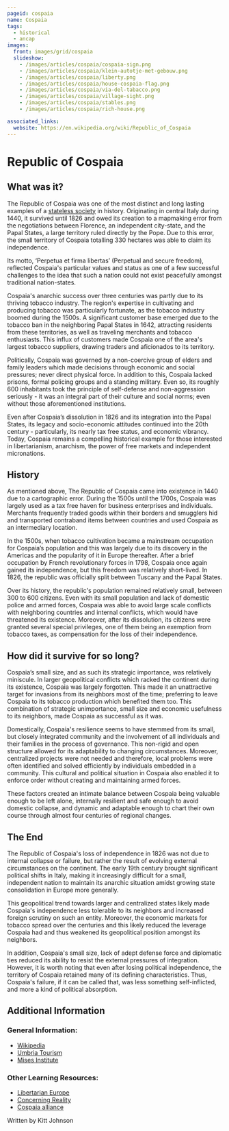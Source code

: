 ```yaml
---
pageid: cospaia
name: Cospaia
tags:
  - historical
  - ancap
images:
  front: images/grid/cospaia
  slideshow: 
    - /images/articles/cospaia/cospaia-sign.png
    - /images/articles/cospaia/klein-autotje-met-gebouw.png
    - /images/articles/cospaia/liberty.png
    - /images/articles/cospaia/house-cospaia-flag.png
    - /images/articles/cospaia/via-del-tabacco.png
    - /images/articles/cospaia/village-sight.png
    - /images/articles/cospaia/stables.png
    - /images/articles/cospaia/rich-house.png

associated_links:
  website: https://en.wikipedia.org/wiki/Republic_of_Cospaia
---
```


# Republic of Cospaia

## What was it?

The Republic of Cospaia was one of the most distinct and long lasting examples of a [stateless society](/projects/glossary#anarcho-capitalism) in history. Originating in central Italy during 1440, it survived until 1826 and owed its creation to a mapmaking error from the negotiations between Florence, an independent city-state, and the Papal States, a large territory ruled directly by the Pope. Due to this error, the small territory of Cospaia totalling 330 hectares was able to claim its independence. 

Its motto, ‘Perpetua et firma libertas’ (Perpetual and secure freedom), reflected Cospaia's particular values and status as one of a few successful challenges to the idea that such a nation could not exist peacefully amongst traditional nation-states. 

Cospaia's anarchic success over three centuries was partly due to its thriving tobacco industry. The region's expertise in cultivating and producing tobacco was particularly fortunate, as the tobacco industry boomed during the 1500s. A significant customer base emerged due to the tobacco ban in the neighboring Papal States in 1642, attracting residents from these territories, as well as traveling merchants and tobacco enthusiasts. This influx of customers made Cospaia one of the area's largest tobacco suppliers, drawing traders and aficionados to its territory.

Politically, Cospaia was governed by a non-coercive group of elders and family leaders which made decisions through economic and social pressures; never direct physical force. In addition to this, Cospaia lacked prisons, formal policing groups and a standing military. Even so, its roughly 600 inhabitants took the principle of self-defense and non-aggression seriously - it was an integral part of their culture and social norms; even without those aforementioned institutions.

Even after Cospaia’s dissolution in 1826 and its integration into the Papal States, its legacy and socio-economic attitudes continued into the 20th century - particularly, its nearly tax free status, and economic vibrancy. Today, Cospaia remains a compelling historical example for those interested in libertarianism, anarchism, the power of free markets and independent micronations.

## History

As mentioned above, The Republic of Cospaia came into existence in 1440 due to a cartographic error. During the 1500s until the 1700s, Cospaia was largely used as a tax free haven for business enterprises and individuals. Merchants frequently traded goods within their borders and smugglers hid and transported contraband items between countries and used Cospaia as an intermediary location.

In the 1500s, when tobacco cultivation became a mainstream occupation for Cospaia’s population and this was largely due to its discovery in the Americas and the popularity of it in Europe thereafter. After a brief occupation by French revolutionary forces in 1798, Cospaia once again gained its independence, but this freedom was relatively short-lived. In 1826, the republic was officially split between Tuscany and the Papal States.

Over its history, the republic's population remained relatively small, between 300 to 600 citizens. Even with its small population and lack of domestic police and armed forces, Cospaia was able to avoid large scale conflicts with neighboring countries and internal conflicts, which would have threatened its existence. Moreover, after its dissolution, its citizens were granted several special privileges, one of them being an exemption from tobacco taxes, as compensation for the loss of their independence.

## How did it survive for so long?

Cospaia’s small size, and as such its strategic importance, was relatively miniscule. In larger geopolitical conflicts which racked the continent during its existence, Cospaia was largely forgotten. This made it an unattractive target for invasions from its neighbors most of the time; preferring to leave Cospaia to its tobacco production which benefited them too. This combination of strategic unimportance, small size and economic usefulness to its neighbors, made Cospaia as successful as it was.

Domestically, Cospaia's resilience seems to have stemmed from its small, but closely integrated community and the involvement of all individuals and their families in the process of governance. This non-rigid and open structure allowed for its adaptability to changing circumstances. Moreover, centralized projects were not needed and therefore, local problems were often identified and solved efficiently by individuals embedded in a community. This cultural and political situation in Cospaia also enabled it to enforce order without creating and maintaining armed forces.

These factors created an intimate balance between Cospaia being valuable enough to be left alone, internally resilient and safe enough to avoid domestic collapse, and dynamic and adaptable enough to chart their own course through almost four centuries of regional changes.

## The End

The Republic of Cospaia's loss of independence in 1826 was not due to internal collapse or failure, but rather the result of evolving external circumstances on the continent. The early 19th century brought significant political shifts in Italy, making it increasingly difficult for a small, independent nation to maintain its anarchic situation amidst growing state consolidation in Europe more generally.

This geopolitical trend towards larger and centralized states likely made Cospaia's independence less tolerable to its neighbors and increased foreign scrutiny on such an entity. Moreover, the economic markets for tobacco spread over the centuries and this likely reduced the leverage Cospaia had and thus weakened its geopolitical position amongst its neighbors.

In addition, Cospaia's small size, lack of adept defense force and diplomatic ties reduced its ability to resist the external pressures of integration. However, it is worth noting that even after losing political independence, the territory of Cospaia retained many of its defining characteristics. Thus, Cospaia's failure, if it can be called that, was less something self-inflicted, and more a kind of political absorption.

## Additional Information

### General Information:

- [Wikipedia](https://en.wikipedia.org/wiki/Republic_of_Cospaia)
- [Umbria Tourism](https://www.umbriatourism.it/en/-/republic-of-cospaia)
- [Mises Institute](https://mises.org/power-market/republic-cospaia-anarchist-renaissance-city)

### Other Learning Resources:

- [Libertarian Europe](https://www.youtube.com/watch?v=phjtrHm_uzs)
- [Concerning Reality](https://www.youtube.com/watch?v=IJtY5VNY4JI)
- [Cospaia alliance](https://cospaia.se/about)

Written by Kitt Johnson